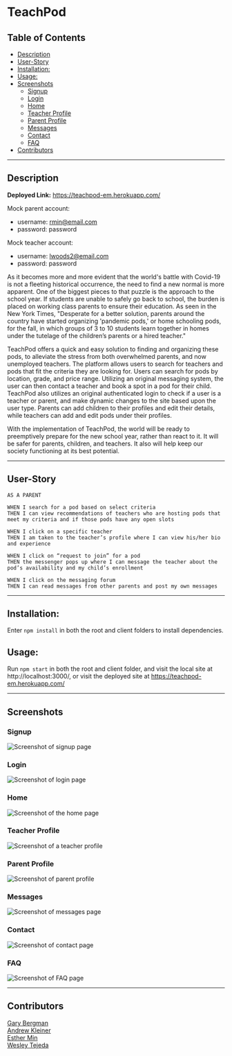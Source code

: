 # TeachPod

## Table of Contents
- [Description](#Description)
- [User-Story](#user-story)
- [Installation:](#installation)
- [Usage:](#usage)
- [Screenshots](#screenshots)
  - [Signup](#signup)
  - [Login](#login)
  - [Home](#home)
  - [Teacher Profile](#teacher-profile)
  - [Parent Profile](#parent-profile)
  - [Messages](#messages)
  - [Contact](#contact)
  - [FAQ](#faq)
- [Contributors](#contributors)

***
## Description

**Deployed Link:** https://teachpod-em.herokuapp.com/

Mock parent account:
- username: rmin@email.com
- password: password

Mock teacher account:
- username: lwoods2@email.com
- password: password


As it becomes more and more evident that the world's battle with Covid-19 is not a fleeting historical occurrence, the need to find a new normal is more apparent. One of the biggest pieces to that puzzle is the approach to the school year. If students are unable to safely go back to school, the burden is placed on working class parents to ensure their education. As seen in the New York Times, "Desperate for a better solution, parents around the country have started organizing 'pandemic pods,' or home schooling pods, for the fall, in which groups of 3 to 10 students learn together in homes under the tutelage of the children’s parents or a hired teacher."

TeachPod offers a quick and easy solution to finding and organizing these pods, to alleviate the stress from both overwhelmed parents, and now unemployed teachers. The platform allows users to search for teachers and pods that fit the criteria they are looking for. Users can search for pods by location, grade, and price range. Utilizing an original messaging system, the user can then contact a teacher and book a spot in a pod for their child. TeachPod also utilizes an original authenticated login to check if a user is a teacher or parent, and make dynamic changes to the site based upon the user type. Parents can add children to their profiles and edit their details, while teachers can add and edit pods under their profiles.

With the implementation of TeachPod, the world will be ready to preemptively prepare for the new school year, rather than react to it. It will be safer for parents, children, and teachers. It also will help keep our society functioning at its best potential.

***
## User-Story

~~~
AS A PARENT

WHEN I search for a pod based on select criteria
THEN I can view recommendations of teachers who are hosting pods that meet my criteria and if those pods have any open slots

WHEN I click on a specific teacher
THEN I am taken to the teacher’s profile where I can view his/her bio and experience

WHEN I click on “request to join” for a pod
THEN the messenger pops up where I can message the teacher about the pod’s availability and my child’s enrollment

WHEN I click on the messaging forum
THEN I can read messages from other parents and post my own messages
~~~

***
## Installation:
Enter `npm install` in both the root and client folders to install dependencies.

## Usage:
Run `npm start` in both the root and client folder, and visit the local site at http://localhost:3000/, or visit the deployed site at https://teachpod-em.herokuapp.com/

***
## Screenshots

### Signup
<img src="./client/public/images/screenshots/signup.png" alt="Screenshot of signup page">

### Login
<img src="./client/public/images/screenshots/login.png" alt="Screenshot of login page">

### Home
<img src="./client/public/images/screenshots/home.png" alt="Screenshot of the home page">

### Teacher Profile
<img src="./client/public/images/screenshots/teacherProfile.png" alt="Screenshot of a teacher profile">

### Parent Profile
<img src="./client/public/images/screenshots/parentProfile.png" alt="Screenshot of parent profile">

### Messages
<img src="./client/public/images/screenshots/messages.png" alt="Screenshot of messages page">

### Contact
<img src="./client/public/images/screenshots/contact.png" alt="Screenshot of contact page">

### FAQ
<img src="./client/public/images/screenshots/faq.png" alt="Screenshot of FAQ page">

***
## Contributors
<a href="https://github.com/Gary-Bergman">Gary Bergman</a>\
<a href="https://github.com/akleiner26">Andrew Kleiner</a>\
<a href="https://github.com/jungjungie">Esther Min</a>\
<a href="https://github.com/WesleyTejeda">Wesley Tejeda</a>
